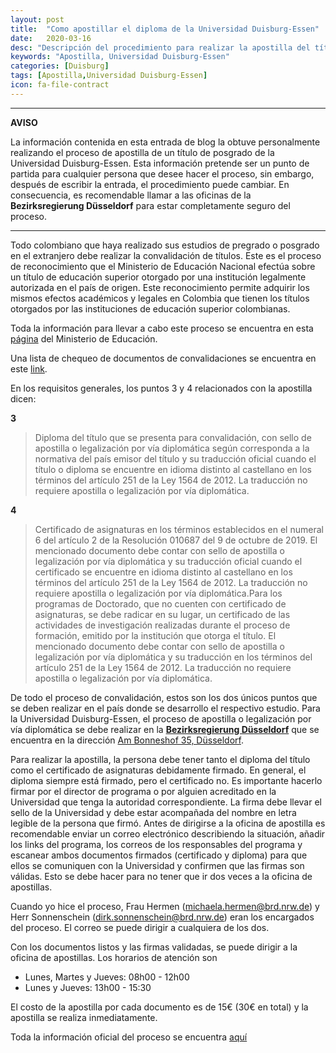 ```yaml
---
layout: post
title:  "Como apostillar el diploma de la Universidad Duisburg-Essen"
date:   2020-03-16
desc: "Descripción del procedimiento para realizar la apostilla del título."
keywords: "Apostilla, Universidad Duisburg-Essen"
categories: [Duisburg]
tags: [Apostilla,Universidad Duisburg-Essen]
icon: fa-file-contract
---
```


---
**AVISO**

La información contenida en esta entrada de blog la obtuve personalmente
realizando el proceso de apostilla de un título de posgrado de la Universidad
Duisburg-Essen. Esta información pretende ser un punto de partida para
cualquier persona que desee hacer el proceso, sin embargo, después de
escribir la entrada, el procedimiento puede cambiar. En consecuencia, es
recomendable llamar a las oficinas de la **Bezirksregierung Düsseldorf** para
estar completamente seguro del proceso.

---

Todo colombiano que haya realizado sus estudios de pregrado o posgrado en el
extranjero debe realizar la convalidación de títulos. Este es el proceso de
reconocimiento que el Ministerio de Educación Nacional efectúa sobre un título
de educación superior otorgado por una institución legalmente autorizada en el
país de origen. Este reconocimiento permite adquirir los mismos efectos
académicos y legales en Colombia que tienen los títulos otorgados por las
instituciones de educación superior colombianas.

Toda la información para llevar a cabo este proceso se encuentra en esta
[página](https://www.mineducacion.gov.co/1759/w3-article-350670.html?_noredirect=1) del Ministerio de Educación.

Una lista de chequeo de documentos de convalidaciones se encuentra en este
[link](https://www.mineducacion.gov.co/1759/articles-350670_recurso_9.pdf).

En los requisitos generales, los puntos 3 y 4 relacionados con la apostilla
dicen:

**3**
> Diploma  del  título  que  se  presenta  para  convalidación,  con  sello  de
> apostilla  o  legalización por vía diplomática según corresponda a la
> normativa del país emisor del título y su traducción oficial cuando el título
> o diploma se encuentre en idioma distinto al castellano en los términos del
> artículo 251 de la Ley 1564 de 2012. La traducción no requiere apostilla o
> legalización por vía diplomática.

**4**
> Certificado de asignaturas en los términos establecidos en el numeral 6 del
> artículo 2 de la Resolución 010687 del 9 de octubre de 2019. El mencionado
> documento debe contar con sello de apostilla o legalización por vía
> diplomática y su traducción oficial  cuando  el  certificado  se  encuentre
> en  idioma  distinto  al  castellano en  los  términos del artículo 251 de la
> Ley 1564 de 2012. La traducción no requiere apostilla o legalización por vía
> diplomática.Para los programas de Doctorado, que no cuenten con certificado
> de asignaturas, se  debe  radicar  en  su  lugar,  un  certificado  de  las
> actividades  de  investigación  realizadas durante el proceso de formación,
> emitido por la institución que otorga el título. El mencionado documento debe
> contar con sello de apostilla o legalización por vía diplomática y su
> traducción en los términos del artículo 251 de la Ley 1564 de 2012. La
> traducción no requiere apostilla o legalización por vía diplomática.

De todo el proceso de convalidación, estos son los dos únicos puntos que se
deben realizar en el país donde se desarrollo el respectivo estudio.
Para la Universidad Duisburg-Essen, el proceso de apostilla o legalización
por vía diplomática se debe realizar en la
[**Bezirksregierung Düsseldorf**](http://www.brd.nrw.de/index.jsp) que
se encuentra en la dirección
[Am Bonneshof 35, Düsseldorf](https://www.google.com/maps/place/Am+Bonneshof+35,+40474+D%C3%BCsseldorf/@51.2541702,6.7659337,17z/data=!3m1!4b1!4m5!3m4!1s0x47b8c9e7b20e81d1:0x27365a57943708e3!8m2!3d51.2541669!4d6.7681224).

Para realizar la apostilla, la persona debe tener tanto el diploma del título
como el certificado de asignaturas debidamente firmado. En general, el diploma
siempre está firmado, pero el certificado no. Es importante hacerlo firmar por
el director de programa o por alguien acreditado en la Universidad que tenga la
autoridad correspondiente. La firma debe llevar el sello de la Universidad y debe
estar acompañada del nombre en letra legible de la persona que firmó. Antes de
dirigirse a la oficina de apostilla es recomendable enviar un correo
electrónico describiendo la situación, añadir los links del programa, los
correos de los responsables del programa y escanear ambos documentos firmados
(certificado y diploma) para que ellos se comuniquen con la Universidad y
confirmen que las firmas son válidas. Esto se debe hacer para no tener que ir
dos veces a la oficina de apostillas.

Cuando yo hice el proceso, Frau Hermen (michaela.hermen@brd.nrw.de) y Herr
Sonnenschein (dirk.sonnenschein@brd.nrw.de) eran los encargados del proceso.
El correo se puede dirigir a cualquiera de los dos.

Con los documentos listos y las firmas validadas, se puede dirigir a la oficina
de apostillas. Los horarios de atención son

+ Lunes, Martes y Jueves: 08h00 - 12h00
+ Lunes y Jueves: 13h00 - 15:30

El costo de la apostilla por cada documento es de 15€ (30€ en total) y la
apostilla se realiza inmediatamente.

Toda la información oficial del proceso se encuentra [aquí](http://www.brd.nrw.de/ordnung_gefahrenabwehr/apostillen_beglaubigungen/ApostillenBeglaubigungen.html)